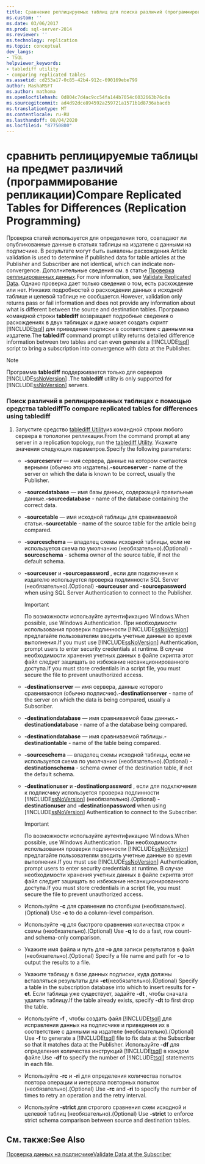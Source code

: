 ```yaml
---
title: Сравнение реплицируемых таблиц для поиска различий (программирование репликации) | Документация Майкрософт
ms.custom: ''
ms.date: 03/06/2017
ms.prod: sql-server-2014
ms.reviewer: ''
ms.technology: replication
ms.topic: conceptual
dev_langs:
- TSQL
helpviewer_keywords:
- tablediff utility
- comparing replicated tables
ms.assetid: cd253a17-0c85-42b4-912c-690169ebe799
author: MashaMSFT
ms.author: mathoma
ms.openlocfilehash: 0d804c7d4ac9cc54fa144b7054c6032663b76c0a
ms.sourcegitcommit: ad4d92dce894592a259721a1571b1d8736abacdb
ms.translationtype: MT
ms.contentlocale: ru-RU
ms.lasthandoff: 08/04/2020
ms.locfileid: "87750800"
---
```

# <a name="compare-replicated-tables-for-differences-replication-programming"></a><span data-ttu-id="259dc-102">сравнить реплицируемые таблицы на предмет различий (программирование репликации)</span><span class="sxs-lookup"><span data-stu-id="259dc-102">Compare Replicated Tables for Differences (Replication Programming)</span></span>
  <span data-ttu-id="259dc-103">Проверка статей используется для определения того, совпадают ли опубликованные данные в статьях таблицы на издателе с данными  на подписчике. В результате могут быть выявлены расхождения.</span><span class="sxs-lookup"><span data-stu-id="259dc-103">Article validation is used to determine if published data for table articles at the Publisher and Subscriber are not identical, which can indicate non-convergence.</span></span> <span data-ttu-id="259dc-104">Дополнительные сведения см. в статье [Проверка реплицированных данных](../validate-data-at-the-subscriber.md).</span><span class="sxs-lookup"><span data-stu-id="259dc-104">For more information, see [Validate Replicated Data](../validate-data-at-the-subscriber.md).</span></span> <span data-ttu-id="259dc-105">Однако проверка дает только сведения о том, есть расхождение или нет. Никаких подробностей о расхождении данных в исходной таблице и целевой таблице не сообщается.</span><span class="sxs-lookup"><span data-stu-id="259dc-105">However, validation only returns pass or fail information and does not provide any information about what is different between the source and destination tables.</span></span> <span data-ttu-id="259dc-106">Программа командной строки **tablediff** возвращает подробные сведения о расхождениях в двух таблицах и даже может создать скрипт [!INCLUDE[tsql](../../../includes/tsql-md.md)] для приведения подписки в соответствие с данными на издателе.</span><span class="sxs-lookup"><span data-stu-id="259dc-106">The **tablediff** command prompt utility returns detailed difference information between two tables and can even generate a [!INCLUDE[tsql](../../../includes/tsql-md.md)] script to bring a subscription into convergence with data at the Publisher.</span></span>  
  
> [!NOTE]  
>  <span data-ttu-id="259dc-107">Программа **tablediff** поддерживается только для серверов [!INCLUDE[ssNoVersion](../../../includes/ssnoversion-md.md)] .</span><span class="sxs-lookup"><span data-stu-id="259dc-107">The **tablediff** utility is only supported for [!INCLUDE[ssNoVersion](../../../includes/ssnoversion-md.md)] servers.</span></span>  
  
### <a name="to-compare-replicated-tables-for-differences-using-tablediff"></a><span data-ttu-id="259dc-108">Поиск различий в реплицированных таблицах с помощью средства tablediff</span><span class="sxs-lookup"><span data-stu-id="259dc-108">To compare replicated tables for differences using tablediff</span></span>  
  
1.  <span data-ttu-id="259dc-109">Запустите средство [tablediff Utility](../../../tools/tablediff-utility.md)из командной строки любого сервера в топологии репликации.</span><span class="sxs-lookup"><span data-stu-id="259dc-109">From the command prompt at any server in a replication topology, run the [tablediff Utility](../../../tools/tablediff-utility.md).</span></span> <span data-ttu-id="259dc-110">Укажите значения следующих параметров.</span><span class="sxs-lookup"><span data-stu-id="259dc-110">Specify the following parameters:</span></span>  
  
    -   <span data-ttu-id="259dc-111">**-sourceserver** — имя сервера, данные на котором считаются верными (обычно это издатель).</span><span class="sxs-lookup"><span data-stu-id="259dc-111">**-sourceserver** - name of the server on which the data is known to be correct, usually the Publisher.</span></span>  
  
    -   <span data-ttu-id="259dc-112">**-sourcedatabase** — имя базы данных, содержащей правильные данные.</span><span class="sxs-lookup"><span data-stu-id="259dc-112">**-sourcedatabase** - name of the database containing the correct data.</span></span>  
  
    -   <span data-ttu-id="259dc-113">**-sourcetable** — имя исходной таблицы для сравниваемой статьи.</span><span class="sxs-lookup"><span data-stu-id="259dc-113">**-sourcetable** - name of the source table for the article being compared.</span></span>  
  
    -   <span data-ttu-id="259dc-114">**-sourceschema** — владелец схемы исходной таблицы, если не используется схема по умолчанию (необязательно).</span><span class="sxs-lookup"><span data-stu-id="259dc-114">(Optional) **-sourceschema** - schema owner of the source table, if not the default schema.</span></span>  
  
    -   <span data-ttu-id="259dc-115">**-sourceuser** и **-sourcepassword** , если для подключения к издателю используется проверка подлинности SQL Server (необязательно).</span><span class="sxs-lookup"><span data-stu-id="259dc-115">(Optional) **-sourceuser** and **-sourcepassword** when using SQL Server Authentication to connect to the Publisher.</span></span>  
  
        > [!IMPORTANT]  
        >  <span data-ttu-id="259dc-116">По возможности используйте аутентификацию Windows.</span><span class="sxs-lookup"><span data-stu-id="259dc-116">When possible, use Windows Authentication.</span></span> <span data-ttu-id="259dc-117">При необходимости использования проверки подлинности [!INCLUDE[ssNoVersion](../../../includes/ssnoversion-md.md)] предлагайте пользователям вводить учетные данные во время выполнения.</span><span class="sxs-lookup"><span data-stu-id="259dc-117">If you must use [!INCLUDE[ssNoVersion](../../../includes/ssnoversion-md.md)] Authentication, prompt users to enter security credentials at runtime.</span></span> <span data-ttu-id="259dc-118">В случае необходимости хранения учетных данных в файле скрипта этот файл следует защищать во избежание несанкционированного доступа.</span><span class="sxs-lookup"><span data-stu-id="259dc-118">If you must store credentials in a script file, you must secure the file to prevent unauthorized access.</span></span>  
  
    -   <span data-ttu-id="259dc-119">**-destinationserver** — имя сервера, данные которого сравниваются (обычно подписчик).</span><span class="sxs-lookup"><span data-stu-id="259dc-119">**-destinationserver** - name of the server on which the data is being compared, usually a Subscriber.</span></span>  
  
    -   <span data-ttu-id="259dc-120">**-destinationdatabase** — имя сравниваемой базы данных.</span><span class="sxs-lookup"><span data-stu-id="259dc-120">**-destinationdatabase** - name of a the database being compared.</span></span>  
  
    -   <span data-ttu-id="259dc-121">**-destinationdatabase** — имя сравниваемой таблицы.</span><span class="sxs-lookup"><span data-stu-id="259dc-121">**-destinationtable** - name of the table being compared.</span></span>  
  
    -   <span data-ttu-id="259dc-122">**-sourceschema** — владелец схемы исходной таблицы, если не используется схема по умолчанию (необязательно).</span><span class="sxs-lookup"><span data-stu-id="259dc-122">(Optional) **-destinationschema** - schema owner of the destination table, if not the default schema.</span></span>  
  
    -   <span data-ttu-id="259dc-123">**-destinationuser** и **-destinationpassword** , если для подключения к подписчику используется проверка подлинности [!INCLUDE[ssNoVersion](../../../includes/ssnoversion-md.md)] (необязательно).</span><span class="sxs-lookup"><span data-stu-id="259dc-123">(Optional) **-destinationuser** and **-destinationpassword** when using [!INCLUDE[ssNoVersion](../../../includes/ssnoversion-md.md)] Authentication to connect to the Subscriber.</span></span>  
  
        > [!IMPORTANT]  
        >  <span data-ttu-id="259dc-124">По возможности используйте аутентификацию Windows.</span><span class="sxs-lookup"><span data-stu-id="259dc-124">When possible, use Windows Authentication.</span></span> <span data-ttu-id="259dc-125">При необходимости использования проверки подлинности [!INCLUDE[ssNoVersion](../../../includes/ssnoversion-md.md)] предлагайте пользователям вводить учетные данные во время выполнения.</span><span class="sxs-lookup"><span data-stu-id="259dc-125">If you must use [!INCLUDE[ssNoVersion](../../../includes/ssnoversion-md.md)] Authentication, prompt users to enter security credentials at runtime.</span></span> <span data-ttu-id="259dc-126">В случае необходимости хранения учетных данных в файле скрипта этот файл следует защищать во избежание несанкционированного доступа.</span><span class="sxs-lookup"><span data-stu-id="259dc-126">If you must store credentials in a script file, you must secure the file to prevent unauthorized access.</span></span>  
  
    -   <span data-ttu-id="259dc-127">Используйте **-c** для сравнения по столбцам (необязательно).</span><span class="sxs-lookup"><span data-stu-id="259dc-127">(Optional) Use **-c** to do a column-level comparison.</span></span>  
  
    -   <span data-ttu-id="259dc-128">Используйте **-q** для быстрого сравнения количества строк и схемы (необязательно).</span><span class="sxs-lookup"><span data-stu-id="259dc-128">(Optional) Use **-q** to do a fast, row count- and schema-only comparison.</span></span>  
  
    -   <span data-ttu-id="259dc-129">Укажите имя файла и путь для **-o** для записи результатов в файл (необязательно).</span><span class="sxs-lookup"><span data-stu-id="259dc-129">(Optional) Specify a file name and path for **-o** to output the results to a file.</span></span>  
  
    -   <span data-ttu-id="259dc-130">Укажите таблицу в базе данных подписки, куда должны вставляться результаты для **-et**(необязательно).</span><span class="sxs-lookup"><span data-stu-id="259dc-130">(Optional) Specify a table in the subscription database into which to insert results for **-et**.</span></span> <span data-ttu-id="259dc-131">Если таблица уже существует, задайте **-dt** , чтобы сначала удалить таблицу.</span><span class="sxs-lookup"><span data-stu-id="259dc-131">If the table already exists, specify **-dt** to first drop the table.</span></span>  
  
    -   <span data-ttu-id="259dc-132">Используйте **-f** , чтобы создать файл [!INCLUDE[tsql](../../../includes/tsql-md.md)] для исправления данных на подписчике и приведения их в соответствие с данными на издателе (необязательно).</span><span class="sxs-lookup"><span data-stu-id="259dc-132">(Optional) Use **-f** to generate a [!INCLUDE[tsql](../../../includes/tsql-md.md)] file to fix data at the Subscriber so that it matches data at the Publisher.</span></span> <span data-ttu-id="259dc-133">Используйте **-df** для определения количества инструкций [!INCLUDE[tsql](../../../includes/tsql-md.md)] в каждом файле.</span><span class="sxs-lookup"><span data-stu-id="259dc-133">Use **-df** to specify the number of [!INCLUDE[tsql](../../../includes/tsql-md.md)] statements in each file.</span></span>  
  
    -   <span data-ttu-id="259dc-134">Используйте **-rc** и **-ri** для определения количества попыток повтора операции и интервала повторных попыток (необязательно).</span><span class="sxs-lookup"><span data-stu-id="259dc-134">(Optional) Use **-rc** and **-ri** to specify the number of times to retry an operation and the retry interval.</span></span>  
  
    -   <span data-ttu-id="259dc-135">Используйте **-strict** для строгого сравнения схем исходной и целевой таблиц (необязательно).</span><span class="sxs-lookup"><span data-stu-id="259dc-135">(Optional) Use **-strict** to enforce strict schema comparison between source and destination tables.</span></span>  
  
## <a name="see-also"></a><span data-ttu-id="259dc-136">См. также:</span><span class="sxs-lookup"><span data-stu-id="259dc-136">See Also</span></span>  
 [<span data-ttu-id="259dc-137">Проверка данных на подписчике</span><span class="sxs-lookup"><span data-stu-id="259dc-137">Validate Data at the Subscriber</span></span>](../validate-data-at-the-subscriber.md)  
  
  
